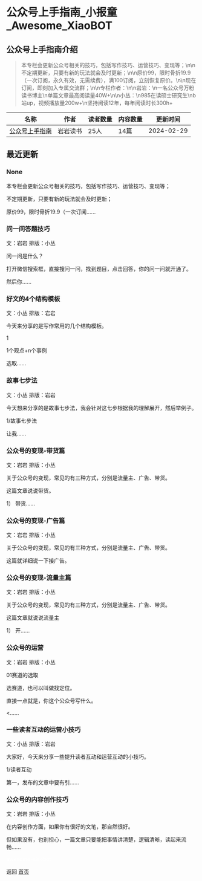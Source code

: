 # 公众号上手指南_小报童_Awesome_XiaoBOT

## 公众号上手指南介绍
> 本专栏会更新公众号相关的技巧，包括写作技巧、运营技巧、变现等；\n\n不定期更新，只要有新的玩法就会及时更新；\n\n原价99，限时骨折19.9（一次订阅，永久有效，无需续费），满100订阅，立刻恢复原价。\n\n现在订阅，即刻加入专属交流群；\n\n专栏作者：\n\n岩岩：\n一名公众号万粉读书博主\n单篇文章最高阅读量40W+\n\n小丛：\n985在读硕士研究生\nb站up，视频播放量200w+\n坚持阅读12年，每年阅读时长300h+  
  


|名称|作者|读者数量|内容数量|更新时间|
|---|---|---|---|---|
|[公众号上手指南](https://xiaobot.net/p/xcwithyygds?refer=0b133df9-27dc-423b-8101-639049001c13)|岩岩读书|25人|14篇|2024-02-29|

## 最近更新
### None

本专栏会更新公众号相关的技巧，包括写作技巧、运营技巧、变现等；

不定期更新，只要有新的玩法就会及时更新；

原价99，限时骨折19.9（一次订阅......

### 问一问答题技巧

文：岩岩 排版：小丛

问一问是什么？

打开微信搜索框，直接搜问一问，找到题目，点击回答，你的问一问就开通了。

然后你......

### 好文的4个结构模板

文：小丛 排版：岩岩

今天来分享的是写作常用的几个结构模板。

1

1个观点+n个事例

选取......

### 故事七步法

文：小丛 排版：岩岩

今天想来分享的是故事七步法，我会针对这七步根据我的理解展开，然后举例子。

1/故事七步法

让我......

### 公众号的变现-带货篇

文：岩岩 排版：小丛

关于公众号的变现，常见的有三种方式，分别是流量主、广告、带货。

这篇文章说说带货。

1） 带货......

### 公众号的变现-广告篇

文：岩岩 排版：小丛

关于公众号的变现，常见的有三种方式，分别是流量主、广告、带货。

这篇就详细说一下接广告。

### 公众号的变现-流量主篇

文：岩岩 排版：小丛

关于公众号的变现，常见的有三种方式，分别是流量主、广告、带货。

这篇文章就说说流量主

1） 开......

### 公众号的运营

文：岩岩 排版：小丛

01赛道的选取

选赛道，也可以叫做找定位。

直接一点就是，你这个公众号写什么。

<......

### 一些读者互动的运营小技巧

文：小丛 排版：岩岩

大家好，今天来分享一些提升读者互动和运营互动的小技巧。

1/读者互动

第一，发布的文章中要有引......

### 公众号的内容创作技巧

文：岩岩 排版：小丛

在内容创作方面，如果你有很好的文笔，那自然很好。

但如果没有，也别担心，一篇文章只要能把事情讲清楚，逻辑清晰，读起来流畅......


<a href="https://github.com/Reno9527/awesome-xiaobot" style="color: white; text-decoration: none;">awesome-xiaobot</a>

返回 [首页](../README.md)

